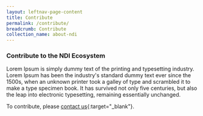 ```yaml
---
layout: leftnav-page-content
title: Contribute
permalink: /contribute/
breadcrumb: Contribute
collection_name: about-ndi
---
```


### **Contribute to the NDI Ecosystem**

Lorem Ipsum is simply dummy text of the printing and typesetting industry. Lorem Ipsum has been the industry's standard dummy text ever since the 1500s, when an unknown printer took a galley of type and scrambled it to make a type specimen book. It has survived not only five centuries, but also the leap into electronic typesetting, remaining essentially unchanged.

To contribute, please [contact us](https://form.sg/#!/forms/govtech/5a9ce876b3a3b6006e6b8335){:target="_blank"}.